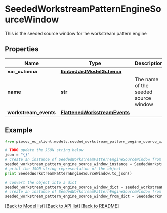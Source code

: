 # SeededWorkstreamPatternEngineSourceWindow

This is the seeded source window for the workstream pattern engine

## Properties
Name | Type | Description | Notes
------------ | ------------- | ------------- | -------------
**var_schema** | [**EmbeddedModelSchema**](EmbeddedModelSchema.md) |  | [optional] 
**name** | **str** | The name of the seeded source window | 
**workstream_events** | [**FlattenedWorkstreamEvents**](FlattenedWorkstreamEvents.md) |  | [optional] 

## Example

```python
from pieces_os_client.models.seeded_workstream_pattern_engine_source_window import SeededWorkstreamPatternEngineSourceWindow

# TODO update the JSON string below
json = "{}"
# create an instance of SeededWorkstreamPatternEngineSourceWindow from a JSON string
seeded_workstream_pattern_engine_source_window_instance = SeededWorkstreamPatternEngineSourceWindow.from_json(json)
# print the JSON string representation of the object
print SeededWorkstreamPatternEngineSourceWindow.to_json()

# convert the object into a dict
seeded_workstream_pattern_engine_source_window_dict = seeded_workstream_pattern_engine_source_window_instance.to_dict()
# create an instance of SeededWorkstreamPatternEngineSourceWindow from a dict
seeded_workstream_pattern_engine_source_window_from_dict = SeededWorkstreamPatternEngineSourceWindow.from_dict(seeded_workstream_pattern_engine_source_window_dict)
```
[[Back to Model list]](../README.md#documentation-for-models) [[Back to API list]](../README.md#documentation-for-api-endpoints) [[Back to README]](../README.md)



